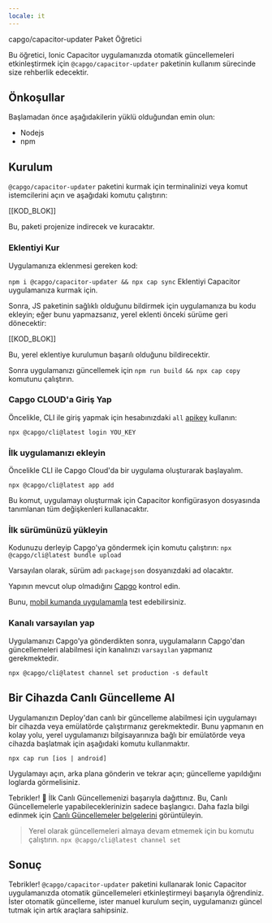 ```yaml
---
locale: it
---
```


capgo/capacitor-updater Paket Öğretici

Bu öğretici, Ionic Capacitor uygulamanızda otomatik güncellemeleri etkinleştirmek için `@capgo/capacitor-updater` paketinin kullanım sürecinde size rehberlik edecektir.

## Önkoşullar

Başlamadan önce aşağıdakilerin yüklü olduğundan emin olun:

- Nodejs
- npm

## Kurulum

`@capgo/capacitor-updater` paketini kurmak için terminalinizi veya komut istemcilerini açın ve aşağıdaki komutu çalıştırın:

[[KOD_BLOK]]

Bu, paketi projenize indirecek ve kuracaktır.

### Eklentiyi Kur

Uygulamanıza eklenmesi gereken kod:

`npm i @capgo/capacitor-updater && npx cap sync`
Eklentiyi Capacitor uygulamanıza kurmak için.

Sonra, JS paketinin sağlıklı olduğunu bildirmek için uygulamanıza bu kodu ekleyin; eğer bunu yapmazsanız, yerel eklenti önceki sürüme geri dönecektir:

[[KOD_BLOK]]

Bu, yerel eklentiye kurulumun başarılı olduğunu bildirecektir.

Sonra uygulamanızı güncellemek için `npm run build && npx cap copy` komutunu çalıştırın.

### Capgo CLOUD'a Giriş Yap

Öncelikle, CLI ile giriş yapmak için hesabınızdaki `all` [apikey](https://console.capgo.app/dashboard/apikeys/) kullanın:

`npx @capgo/cli@latest login YOU_KEY`

### İlk uygulamanızı ekleyin

Öncelikle CLI ile Capgo Cloud'da bir uygulama oluşturarak başlayalım.

`npx @capgo/cli@latest app add`

Bu komut, uygulamayı oluşturmak için Capacitor konfigürasyon dosyasında tanımlanan tüm değişkenleri kullanacaktır.

### İlk sürümünüzü yükleyin

Kodunuzu derleyip Capgo'ya göndermek için komutu çalıştırın:
`npx @capgo/cli@latest bundle upload`

Varsayılan olarak, sürüm adı `packagejson` dosyanızdaki ad olacaktır.

Yapının mevcut olup olmadığını [Capgo](https://console.capgo.app/) kontrol edin.

Bunu, [mobil kumanda uygulamamla](https://capgo.app/app_mobile/) test edebilirsiniz.

### Kanalı varsayılan yap

Uygulamanızı Capgo'ya gönderdikten sonra, uygulamaların Capgo'dan güncellemeleri alabilmesi için kanalınızı `varsayılan` yapmanız gerekmektedir.

`npx @capgo/cli@latest channel set production -s default`

## Bir Cihazda Canlı Güncelleme Al

Uygulamanızın Deploy'dan canlı bir güncelleme alabilmesi için uygulamayı bir cihazda veya emülatörde çalıştırmanız gerekmektedir. Bunu yapmanın en kolay yolu, yerel uygulamanızı bilgisayarınıza bağlı bir emülatörde veya cihazda başlatmak için aşağıdaki komutu kullanmaktır.

    npx cap run [ios | android]

Uygulamayı açın, arka plana gönderin ve tekrar açın; güncelleme yapıldığını loglarda görmelisiniz.

Tebrikler! 🎉 İlk Canlı Güncellemenizi başarıyla dağıttınız. Bu, Canlı Güncellemelerle yapabileceklerinizin sadece başlangıcı. Daha fazla bilgi edinmek için [Canlı Güncellemeler belgelerini](/docs/plugin/cloud-mode/getting-started/) görüntüleyin.

> Yerel olarak güncellemeleri almaya devam etmemek için bu komutu çalıştırın.
`npx @capgo/cli@latest channel set`

## Sonuç

Tebrikler! `@capgo/capacitor-updater` paketini kullanarak Ionic Capacitor uygulamanızda otomatik güncellemeleri etkinleştirmeyi başarıyla öğrendiniz. İster otomatik güncelleme, ister manuel kurulum seçin, uygulamanızı güncel tutmak için artık araçlara sahipsiniz.
